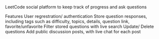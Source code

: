 LeetCode social platform to keep track of progress and ask questions

Features
User regrestration/ authentication
Store question responses, including tags such as difficulty, topics, details, question link, favorite/unfavorite
Filter stored questions with live search
Update/ Delete questions
Add public discussion posts, with live chat for each post
